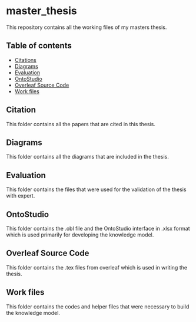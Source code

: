 # master_thesis
This repository contains all the working files of my masters thesis.

## Table of contents
* [Citations](#citations)
* [Diagrams](#diagrams)
* [Evaluation](#evaluation)
* [OntoStudio](#ontostudio)
* [Overleaf Source Code](#overleaf)
* [Work files](#work-files)

## Citation
This folder contains all the papers that are cited in this thesis.
	
## Diagrams
This folder contains all the diagrams that are included in the thesis.

## Evaluation
This folder contains the files that were used for the validation of the thesis with expert.
	
## OntoStudio
This folder contains the .obl file and the OntoStudio interface in .xlsx format which is used primarily for developing the knowledge model.

## Overleaf Source Code
This folder contains the .tex files from overleaf which is used in writing the thesis.

## Work files
This folder contains the codes and helper files that were necessary to build the knowledge model.
